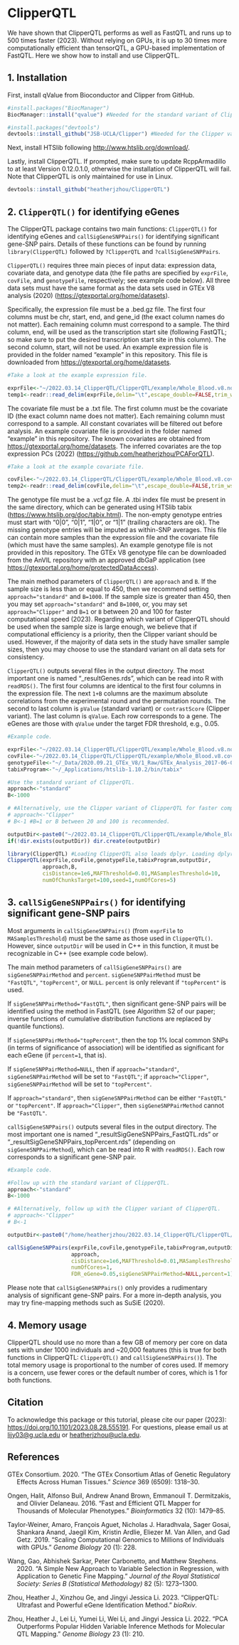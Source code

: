 ClipperQTL
================

We have shown that ClipperQTL performs as well as FastQTL and runs up to
500 times faster (2023). Without relying on GPUs, it is up to 30 times
more computationally efficient than tensorQTL, a GPU-based
implementation of FastQTL. Here we show how to install and use
ClipperQTL.

## 1. Installation

First, install qValue from Bioconductor and Clipper from GitHub.

``` r
#install.packages("BiocManager")
BiocManager::install("qvalue") #Needed for the standard variant of ClipperQTL.

#install.packages("devtools")
devtools::install_github("JSB-UCLA/Clipper") #Needed for the Clipper variant of ClipperQTL.
```

Next, install HTSlib following <http://www.htslib.org/download/>.

Lastly, install ClipperQTL. If prompted, make sure to update
RcppArmadillo to at least Version 0.12.0.1.0, otherwise the installation
of ClipperQTL will fail. Note that ClipperQTL is only maintained for use
in Linux.

``` r
devtools::install_github("heatherjzhou/ClipperQTL")
```

## 2. `ClipperQTL()` for identifying eGenes

The ClipperQTL package contains two main functions: `ClipperQTL()` for
identifying eGenes and `callSigGeneSNPPairs()` for identifying
significant gene-SNP pairs. Details of these functions can be found by
running `library(ClipperQTL)` followed by `?ClipperQTL` and
`?callSigGeneSNPPairs`.

`ClipperQTL()` requires three main pieces of input data: expression
data, covariate data, and genotype data (the file paths are specified by
`exprFile`, `covFile`, and `genotypeFile`, respectively; see example
code below). All three data sets must have the same format as the data
sets used in GTEx V8 analysis (2020)
(<https://gtexportal.org/home/datasets>).

Specifically, the expression file must be a .bed.gz file. The first four
columns must be chr, start, end, and gene_id (the exact column names do
not matter). Each remaining column must correspond to a sample. The
third column, end, will be used as the transcription start site
(following FastQTL; so make sure to put the desired transcription start
site in this column). The second column, start, will not be used. An
example expression file is provided in the folder named “example” in
this repository. This file is downloaded from
<https://gtexportal.org/home/datasets>.

``` r
#Take a look at the example expression file.

exprFile<-"~/2022.03.14_ClipperQTL/ClipperQTL/example/Whole_Blood.v8.normalized_expression.bed.gz"
temp1<-readr::read_delim(exprFile,delim="\t",escape_double=FALSE,trim_ws=TRUE) #20,315*674. Sample size is 670.
```

The covariate file must be a .txt file. The first column must be the
covariate ID (the exact column name does not matter). Each remaining
column must correspond to a sample. All constant covariates will be
filtered out before analysis. An example covariate file is provided in
the folder named “example” in this repository. The known covariates are
obtained from <https://gtexportal.org/home/datasets>. The inferred
covariates are the top expression PCs (2022)
(<https://github.com/heatherjzhou/PCAForQTL>).

``` r
#Take a look at the example covariate file.

covFile<-"~/2022.03.14_ClipperQTL/ClipperQTL/example/Whole_Blood.v8.covariates.txt"
temp2<-readr::read_delim(covFile,delim="\t",escape_double=FALSE,trim_ws=TRUE) #50*671.
```

The genotype file must be a .vcf.gz file. A .tbi index file must be
present in the same directory, which can be generated using HTSlib tabix
(<https://www.htslib.org/doc/tabix.html>). The non-empty genotype
entries must start with “0\|0”, “0\|1”, “1\|0”, or “1\|1” (trailing
characters are ok). The missing genotype entries will be imputed as
within-SNP averages. This file can contain more samples than the
expression file and the covariate file (which must have the same
samples). An example genotype file is not provided in this repository.
The GTEx V8 genotype file can be downloaded from the AnVIL repository
with an approved dbGaP application (see
<https://gtexportal.org/home/protectedDataAccess>).

The main method parameters of `ClipperQTL()` are `approach` and `B`. If
the sample size is less than or equal to 450, then we recommend setting
`approach="standard"` and `B=1000`. If the sample size is greater than
450, then you may set `approach="standard"` and `B=1000`, or, you may
set `approach="Clipper"` and `B=1` or `B` between 20 and 100 for faster
computational speed (2023). Regarding which variant of ClipperQTL should
be used when the sample size is large enough, we believe that if
computational efficiency is a priority, then the Clipper variant should
be used. However, if the majority of data sets in the study have smaller
sample sizes, then you may choose to use the standard variant on all
data sets for consistency.

`ClipperQTL()` outputs several files in the output directory. The most
important one is named “\_resultGenes.rds”, which can be read into R
with `readRDS()`. The first four columns are identical to the first four
columns in the expression file. The next `1+B` columns are the maximum
absolute correlations from the experimental round and the permutation
rounds. The second to last column is `pValue` (standard variant) or
`contrastScore` (Clipper variant). The last column is `qValue`. Each row
corresponds to a gene. The eGenes are those with `qValue` under the
target FDR threshold, e.g., 0.05.

``` r
#Example code.

exprFile<-"~/2022.03.14_ClipperQTL/ClipperQTL/example/Whole_Blood.v8.normalized_expression.bed.gz"
covFile<-"~/2022.03.14_ClipperQTL/ClipperQTL/example/Whole_Blood.v8.covariates.txt"
genotypeFile<-"~/_Data/2020.09.21_GTEx_V8/1_Raw/GTEx_Analysis_2017-06-05_v8_WGS_VCF_files/GTEx_Analysis_2017-06-05_v8_WholeGenomeSeq_838Indiv_Analysis_Freeze.SHAPEIT2_phased.MAF01.vcf.gz"
tabixProgram<-"~/_Applications/htslib-1.10.2/bin/tabix"

#Use the standard variant of ClipperQTL.
approach<-"standard"
B<-1000

# #Alternatively, use the Clipper variant of ClipperQTL for faster computational speed (only recommended for data sets with sample size greater than 450).
# approach<-"Clipper"
# B<-1 #B=1 or B between 20 and 100 is recommended.

outputDir<-paste0("~/2022.03.14_ClipperQTL/ClipperQTL/example/Whole_Blood_","approach=",approach,"_B=",B,"/")
if(!dir.exists(outputDir)) dir.create(outputDir)

library(ClipperQTL) #Loading ClipperQTL also loads dplyr. Loading dplyr is necessary for ClipperQTL() and callSigGeneSNPPairs() to run.
ClipperQTL(exprFile,covFile,genotypeFile,tabixProgram,outputDir,
           approach,B,
           cisDistance=1e6,MAFThreshold=0.01,MASamplesThreshold=10,
           numOfChunksTarget=100,seed=1,numOfCores=5)
```

## 3. `callSigGeneSNPPairs()` for identifying significant gene-SNP pairs

Most arguments in `callSigGeneSNPPairs()` (from `exprFile` to
`MASamplesThreshold`) must be the same as those used in `ClipperQTL()`.
However, since `outputDir` will be used in C++ in this function, it must
be recognizable in C++ (see example code below).

The main method parameters of `callSigGeneSNPPairs()` are
`sigGeneSNPPairMethod` and `percent`. `sigGeneSNPPairMethod` must be
`"FastQTL"`, `"topPercent"`, or `NULL`. `percent` is only relevant if
`"topPercent"` is used.

If `sigGeneSNPPairMethod="FastQTL"`, then significant gene-SNP pairs
will be identified using the method in FastQTL (see Algorithm S2 of our
paper; inverse functions of cumulative distribution functions are
replaced by quantile functions).

If `sigGeneSNPPairMethod="topPercent"`, then the top 1% local common
SNPs (in terms of significance of association) will be identified as
significant for each eGene (if `percent=1`, that is).

If `sigGeneSNPPairMethod=NULL`, then if `approach="standard"`,
`sigGeneSNPPairMethod` will be set to `"FastQTL"`; if
`approach="Clipper"`, `sigGeneSNPPairMethod` will be set to
`"topPercent"`.

If `approach="standard"`, then `sigGeneSNPPairMethod` can be either
`"FastQTL"` or `"topPercent"`. If `approach="Clipper"`, then
`sigGeneSNPPairMethod` cannot be `"FastQTL"`.

`callSigGeneSNPPairs()` outputs several files in the output directory.
The most important one is named “\_resultSigGeneSNPPairs_FastQTL.rds” or
“\_resultSigGeneSNPPairs_topPercent.rds” (depending on
`sigGeneSNPPairMethod`), which can be read into R with `readRDS()`. Each
row corresponds to a significant gene-SNP pair.

``` r
#Example code.

#Follow up with the standard variant of ClipperQTL.
approach<-"standard"
B<-1000

# #Alternatively, follow up with the Clipper variant of ClipperQTL.
# approach<-"Clipper"
# B<-1

outputDir<-paste0("/home/heatherjzhou/2022.03.14_ClipperQTL/ClipperQTL/example/Whole_Blood_","approach=",approach,"_B=",B,"/") #"~" may not be recognized as the home directory in C++; you may need to spell out the directory name instead.

callSigGeneSNPPairs(exprFile,covFile,genotypeFile,tabixProgram,outputDir,
                    approach,
                    cisDistance=1e6,MAFThreshold=0.01,MASamplesThreshold=10,
                    numOfCores=1,
                    FDR_eGene=0.05,sigGeneSNPPairMethod=NULL,percent=1) #Let the function choose sigGeneSNPPairMethod automatically.
```

Please note that `callSigGeneSNPPairs()` only provides a rudimentary
analysis of significant gene-SNP pairs. For a more in-depth analysis,
you may try fine-mapping methods such as SuSiE (2020).

## 4. Memory usage

ClipperQTL should use no more than a few GB of memory per core on data
sets with under 1000 individuals and ~20,000 features (this is true for
both functions in ClipperQTL: `ClipperQTL()` and
`callSigGeneSNPPairs()`). The total memory usage is proportional to the
number of cores used. If memory is a concern, use fewer cores or the
default number of cores, which is 1 for both functions.

## Citation

To acknowledge this package or this tutorial, please cite our paper
(2023): <https://doi.org/10.1101/2023.08.28.555191>. For questions,
please email us at <lijy03@g.ucla.edu> or <heatherjzhou@ucla.edu>.

## References

<div id="refs" class="references csl-bib-body hanging-indent">

<div id="ref-gtexconsortiumGTExConsortiumAtlas2020" class="csl-entry">

GTEx Consortium. 2020. “The GTEx Consortium Atlas of Genetic Regulatory
Effects Across Human Tissues.” *Science* 369 (6509): 1318–30.

</div>

<div id="ref-ongenFastEfficientQTL2016" class="csl-entry">

Ongen, Halit, Alfonso Buil, Andrew Anand Brown, Emmanouil T.
Dermitzakis, and Olivier Delaneau. 2016. “Fast and Efficient QTL Mapper
for Thousands of Molecular Phenotypes.” *Bioinformatics* 32 (10):
1479–85.

</div>

<div id="ref-taylor-weinerScalingComputationalGenomics2019"
class="csl-entry">

Taylor-Weiner, Amaro, François Aguet, Nicholas J. Haradhvala, Sager
Gosai, Shankara Anand, Jaegil Kim, Kristin Ardlie, Eliezer M. Van Allen,
and Gad Getz. 2019. “Scaling Computational Genomics to Millions of
Individuals with GPUs.” *Genome Biology* 20 (1): 228.

</div>

<div id="ref-wangSimpleNewApproach2020" class="csl-entry">

Wang, Gao, Abhishek Sarkar, Peter Carbonetto, and Matthew Stephens.
2020. “A Simple New Approach to Variable Selection in Regression, with
Application to Genetic Fine Mapping.” *Journal of the Royal Statistical
Society: Series B (Statistical Methodology)* 82 (5): 1273–1300.

</div>

<div id="ref-zhouClipperQTLUltrafastPowerful2023" class="csl-entry">

Zhou, Heather J., Xinzhou Ge, and Jingyi Jessica Li. 2023. “ClipperQTL:
Ultrafast and Powerful <span class="nocase">eGene</span> Identification
Method.” *bioRxiv*.

</div>

<div id="ref-zhouPCAOutperformsPopular2022b" class="csl-entry">

Zhou, Heather J., Lei Li, Yumei Li, Wei Li, and Jingyi Jessica Li. 2022.
“PCA Outperforms Popular Hidden Variable Inference Methods for Molecular
QTL Mapping.” *Genome Biology* 23 (1): 210.

</div>

</div>
